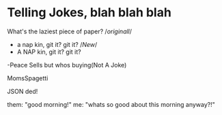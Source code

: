 # Telling Jokes, blah blah blah

What's the laziest piece of paper?
/*originall*/
- a nap kin, git it? git it?
/*New*/
- A NAP kin, git it? git it?

-Peace Sells but whos buying(Not A Joke)

MomsSpagetti

JSON ded!

them: "good morning!"
me: "whats so good about this morning anyway?!"

